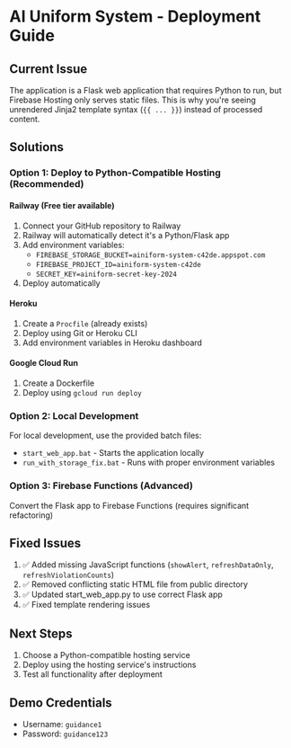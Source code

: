 # AI Uniform System - Deployment Guide

## Current Issue
The application is a Flask web application that requires Python to run, but Firebase Hosting only serves static files. This is why you're seeing unrendered Jinja2 template syntax (`{{ ... }}`) instead of processed content.

## Solutions

### Option 1: Deploy to Python-Compatible Hosting (Recommended)

#### Railway (Free tier available)
1. Connect your GitHub repository to Railway
2. Railway will automatically detect it's a Python/Flask app
3. Add environment variables:
   - `FIREBASE_STORAGE_BUCKET=ainiform-system-c42de.appspot.com`
   - `FIREBASE_PROJECT_ID=ainiform-system-c42de`
   - `SECRET_KEY=ainiform-secret-key-2024`
4. Deploy automatically

#### Heroku
1. Create a `Procfile` (already exists)
2. Deploy using Git or Heroku CLI
3. Add environment variables in Heroku dashboard

#### Google Cloud Run
1. Create a Dockerfile
2. Deploy using `gcloud run deploy`

### Option 2: Local Development
For local development, use the provided batch files:
- `start_web_app.bat` - Starts the application locally
- `run_with_storage_fix.bat` - Runs with proper environment variables

### Option 3: Firebase Functions (Advanced)
Convert the Flask app to Firebase Functions (requires significant refactoring)

## Fixed Issues
1. ✅ Added missing JavaScript functions (`showAlert`, `refreshDataOnly`, `refreshViolationCounts`)
2. ✅ Removed conflicting static HTML file from public directory
3. ✅ Updated start_web_app.py to use correct Flask app
4. ✅ Fixed template rendering issues

## Next Steps
1. Choose a Python-compatible hosting service
2. Deploy using the hosting service's instructions
3. Test all functionality after deployment

## Demo Credentials
- Username: `guidance1`
- Password: `guidance123`
